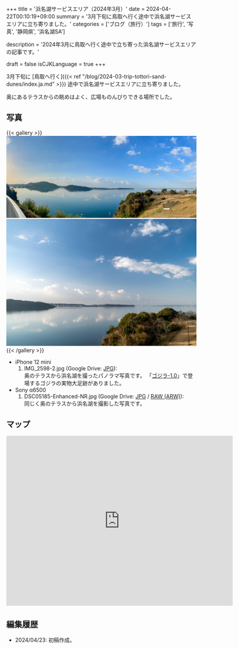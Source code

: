 +++
title = '浜名湖サービスエリア（2024年3月）'
date = 2024-04-22T00:10:19+09:00
summary = '3月下旬に鳥取へ行く途中で浜名湖サービスエリアに立ち寄りました。'
categories = ['ブログ（旅行）']
tags = ['旅行', '写真', '静岡県', '浜名湖SA']

description = '2024年3月に鳥取へ行く途中で立ち寄った浜名湖サービスエリアの記事です。'

draft = false
isCJKLanguage = true
+++


3月下旬に [鳥取へ行く]({{< ref "/blog/2024-03-trip-tottori-sand-dunes/index.ja.md" >}}) 途中で浜名湖サービスエリアに立ち寄りました。

奥にあるテラスからの眺めはよく、広場ものんびりできる場所でした。


## 写真

{{< gallery >}}
  <img src="IMG_2598-2.jpg" alt="IMG_2598-2.jpg" class="grid-w60" />
  <img src="DSC05185-Enhanced-NR.jpg" alt="DSC05185-Enhanced-NR.jpg" class="grid-w40" />
{{< /gallery >}}


- iPhone 12 mini
    1. IMG\_2598-2.jpg (Google Drive: [JPG](https://drive.google.com/file/d/14SM1bAgDHwPqucvioK6lz87Acdof2CJ-/view?usp=sharing)):  
       奥のテラスから浜名湖を撮ったパノラマ写真です。
       「[ゴジラ-1.0](https://ja.wikipedia.org/wiki/%E3%82%B4%E3%82%B8%E3%83%A9-1.0)」で登場するゴジラの実物大足跡がありました。
- Sony α6500
    1. DSC05185-Enhanced-NR.jpg (Google Drive: [JPG](https://drive.google.com/file/d/19QPb3BI8n4JVCdKtmc2SlAdluXJqECPF/view?usp=sharing) / [RAW (ARW)](https://drive.google.com/file/d/11dM5vro8su9hvXZBehhIwwb6Bs8e55gA/view?usp=sharing)):  
       同じく奥のテラスから浜名湖を撮影した写真です。


## マップ

<iframe src="https://www.google.com/maps/embed?pb=!1m18!1m12!1m3!1d3276.9521462651196!2d137.6066219764942!3d34.78197997884623!2m3!1f0!2f0!3f0!3m2!1i1024!2i768!4f13.1!3m3!1m2!1s0x601b272259be1cbb%3A0x7ef95dc95f872643!2z6Iqd55Sf5YWs5ZySIOa1nOWQjea5llNB!5e0!3m2!1sen!2sjp!4v1713826076794!5m2!1sen!2sjp" width="600" height="450" style="border:0;" allowfullscreen="" loading="lazy" referrerpolicy="no-referrer-when-downgrade"></iframe>


## 編集履歴

- 2024/04/23: 初稿作成。


